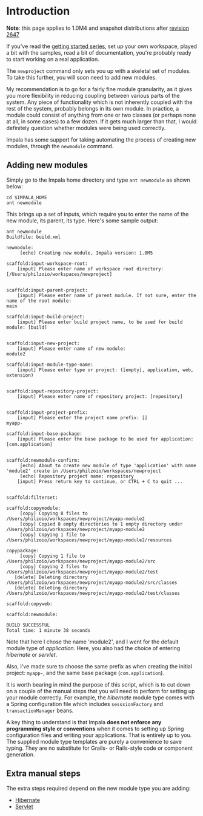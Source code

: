 # Introduction #

**Note**: this page applies to 1.0M4 and snapshot distributions after [revision 2647](https://code.google.com/p/impala/source/detail?r=2647)

If you've read the [getting started series](GettingStarted.md), set up your own workspace, played a bit with the samples, read a bit of documentation,
you're probably ready to start working on a real application.

The `newproject` command only sets you up with a skeletal set of modules. To take this further, you will soon need to add new modules.

My recommendation is to go for a fairly fine module granularity, as it gives you more flexibility in reducing coupling between
various parts of the system. Any piece of functionality which is not inherently coupled with the
rest of the system, probably belongs in its own module. In practice, a module could consist of anything from one or two classes
(or perhaps none at all, in some cases) to a few dozen. If it gets much larger than that, I would definitely question whether modules were being
used correctly.

Impala has some support for taking automating the process of creating new modules, through the `newmodule` command.

## Adding new modules ##

Simply go to the Impala home directory and type `ant newmodule` as shown below:

```
cd $IMPALA_HOME
ant newmodule
```

This brings up a set of inputs, which require you to enter the name of the new module, its parent, its type. Here's some sample output:

```
ant newmodule
Buildfile: build.xml

newmodule:
     [echo] Creating new module, Impala version: 1.0M5

scaffold:input-workspace-root:
    [input] Please enter name of workspace root directory: [/Users/philzoio/workspaces/newproject]


scaffold:input-parent-project:
    [input] Please enter name of parent module. If not sure, enter the name of the root module:
main

scaffold:input-build-project:
    [input] Please enter build project name, to be used for build module: [build]


scaffold:input-new-project:
    [input] Please enter name of new module:
module2

scaffold:input-module-type-name:
    [input] Please enter type or project: ([empty], application, web, extension)


scaffold:input-repository-project:
    [input] Please enter name of repository project: [repository]


scaffold:input-project-prefix:
    [input] Please enter the project name prefix: []
myapp-

scaffold:input-base-package:
    [input] Please enter the base package to be used for application: [com.application]
   

scaffold:newmodule-confirm:
     [echo] About to create new module of type 'application' with name 'module2' create in /Users/philzoio/workspaces/newproject
     [echo] Repository project name: repository
    [input] Press return key to continue, or CTRL + C to quit ...


scaffold:filterset:

scaffold:copymodule:
     [copy] Copying 8 files to /Users/philzoio/workspaces/newproject/myapp-module2
     [copy] Copied 8 empty directories to 1 empty directory under /Users/philzoio/workspaces/newproject/myapp-module2
     [copy] Copying 1 file to /Users/philzoio/workspaces/newproject/myapp-module2/resources

copypackage:
     [copy] Copying 1 file to /Users/philzoio/workspaces/newproject/myapp-module2/src
     [copy] Copying 2 files to /Users/philzoio/workspaces/newproject/myapp-module2/test
   [delete] Deleting directory /Users/philzoio/workspaces/newproject/myapp-module2/src/classes
   [delete] Deleting directory /Users/philzoio/workspaces/newproject/myapp-module2/test/classes

scaffold:copyweb:

scaffold:newmodule:

BUILD SUCCESSFUL
Total time: 1 minute 38 seconds
```

Note that here I chose the name 'module2', and I went for the default module type of _application_. Here, you also had the choice of
entering _hibernate_ or _servlet_.

Also, I've made sure to choose the same prefix as when creating the initial project:
`myapp-`, and the same base package (`com.application`).

It is worth bearing in mind the purpose of this script, which is to cut down on a couple of the manual steps that you will need to perform for setting up your module correctly. For example, the _hibernate_ module type comes with a Spring configuration file which includes
`sesssionFactory` and `transactionManager` beans.

A key thing to understand is that Impala **does not enforce any programming style or conventions** when it comes to setting up Spring configuration
files and writing your applications. That is entirely up to you. The supplied module type templates are purely a convenience to save
typing. They are no substitute for Grails- or Rails-style code or component generation.

## Extra manual steps ##

The extra steps required depend on the new module type you are adding:

  * [Hibernate](AddingModulesHibernate.md)
  * [Servlet](AddingModulesServlet.md)